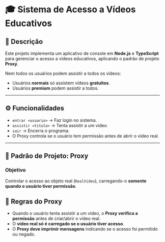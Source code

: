 # 🎓 Sistema de Acesso a Vídeos Educativos

## 📖 Descrição

Este projeto implementa um aplicativo de console em **Node.js** e **TypeScript** para gerenciar o acesso a vídeos educativos, aplicando o padrão de projeto **Proxy**.

Nem todos os usuários podem assistir a todos os vídeos:

- Usuários **normais** só assistem vídeos **gratuitos**.
- Usuários **premium** podem assistir a todos.

---

## ⚙️ Funcionalidades

- `entrar <usuario>` → Faz login no sistema.
- `assistir <titulo>` → Tenta assistir a um vídeo.
- `sair` → Encerra o programa.
- O Proxy controla se o usuário tem permissão antes de abrir o vídeo real.

---

## 🧠 Padrão de Projeto: **Proxy**

### Objetivo

Controlar o acesso ao objeto real (`RealVideo`), carregando-o **somente quando o usuário tiver permissão**.

## 🧾 Regras do Proxy

- Quando o usuário tenta assistir a um vídeo, o **Proxy verifica a permissão** antes de criar/abrir o vídeo real.
- O **vídeo real só é carregado se o usuário tiver acesso**.
- O **Proxy deve imprimir mensagens** indicando se o acesso foi permitido ou negado.
